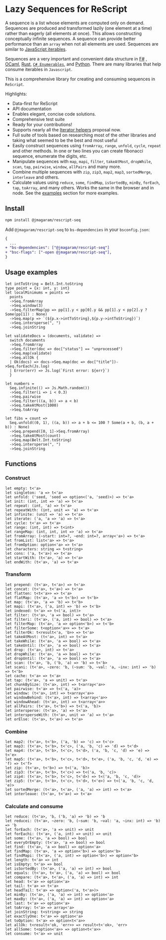 # Lazy Sequences for ReScript

A sequence is a list whose elements are computed only on demand. Sequences are produced and transformed lazily (one element at a time) rather than eagerly (all elements at once). This allows constructing conceptually infinite sequences. A sequence can provide better performance than an `array` when not all elements are used. Sequences are similar to [JavaScript iterables](https://developer.mozilla.org/en-US/docs/Web/JavaScript/Reference/Iteration_protocols).

Sequences are a very important and convenient data structure in [F#](https://fsharp.github.io/fsharp-core-docs/reference/fsharp-collections-seqmodule.html) , [OCaml](https://v2.ocaml.org/api/Seq.html), [Rust](https://doc.rust-lang.org/std/iter/trait.Iterator.html), [`C# Enumerables`](https://learn.microsoft.com/en-us/dotnet/api/system.linq.enumerable?view=net-8.0#methods), and [Python](https://docs.python.org/3/library/itertools.html). There are many libraries that help consume iterables in `Javascript`.

This is a comprehensive library for creating and consuming sequences in `ReScript`.

Highlights:

- Data-first for ReScript
- API documentation
- Enables elegant, concise code solutions.
- Comprehensive test suite
- Ready for your contributions!
- Supports nearly all the [Iterator helpers](https://github.com/tc39/proposal-iterator-helpers) proposal now.
- Full suite of tools based on researching most of the other libraries and taking what seemed to be the best and most useful
- Easily construct sequences using `fromArray`, `range`, `unfold`, `cycle`, `repeat` and other methods. In one or two lines you can create fibonacci sequence, enumerate the digits, etc.
- Manipulate sequences with `map`, `mapi`, `filter`, `takeAtMost`, `dropWhile`, `scan`, `tap`, `pairwise`, `window`, `allPairs` and many more.
- Combine multiple sequences with `zip`, `zip3`, `map2`, `map3`, `sortedMerge`, `interleave` and others.
- Calculate values using `reduce`, `some`, `findMap`, `isSortedBy`, `minBy`, `forEach`, `tap`, `toArray`, and many others.
  Works the same in the browser and in node. See the [examples](#examples) section for more examples.

## Install

```sh
npm install @jmagaram/rescript-seq
```

Add `@jmagaram/rescript-seq` to `bs-dependencies` in your `bsconfig.json`:

```diff
{
  ...
+ "bs-dependencies": ["@jmagaram/rescript-seq"]
+ "bsc-flags": ["-open @jmagaram/rescript-seq"],
}
```

## Usage examples

```rescript
let intToString = Belt.Int.toString
type point = {x: int, y: int}
let localMinimums = points =>
  points
  ->Seq.fromArray
  ->Seq.window(3)
  ->Seq.filterMap(pp => pp[1].y < pp[0].y && pp[1].y < pp[2].y ? Some(pp[1]) : None)
  ->Seq.map(p => `(${p.x->intToString},${p.y->intToString})`)
  ->Seq.intersperse(", ")
  ->Seq.joinString

let validateDocs = (documents, validate) =>
  switch documents
  ->Seq.fromArray
  ->Seq.filter(doc => doc["status"] == "unprocessed")
  ->Seq.map(validate)
  ->Seq.allOk {
  | Ok(docs) => docs->Seq.map(doc => doc["title"])->Seq.forEach(Js.log)
  | Error(err) => Js.log(`First error: ${err}`)
  }

let numbers =
  Seq.infinite(() => Js.Math.random())
  ->Seq.filter(i => i < 0.3)
  ->Seq.pairwise
  ->Seq.filter(((a, b)) => a < b)
  ->Seq.takeAtMost(1000)
  ->Seq.toArray

let fibs = count =>
  Seq.unfold((0, 1), ((a, b)) => a + b <= 100 ? Some(a + b, (b, a + b)) : None)
  ->Seq.prepend([0, 1]->Seq.fromArray)
  ->Seq.takeAtMost(count)
  ->Seq.map(Belt.Int.toString)
  ->Seq.intersperse(", ")
  ->Seq.joinString
```

## Functions

### Construct

```rescript
let empty: t<'a>
let singleton: 'a => t<'a>
let unfold: ('seed, 'seed => option<('a, 'seed)>) => t<'a>
let init: (int, int => 'a) => t<'a>
let repeat: (int, 'a) => t<'a>
let repeatWith: (int, unit => 'a) => t<'a>
let infinite: (unit => 'a) => t<'a>
let iterate: ('a, 'a => 'a) => t<'a>
let cycle: t<'a> => t<'a>
let range: (int, int) => t<int>
let rangeMap: (int, int, int => 'a) => t<'a>
let fromArray: (~start: int=?, ~end: int=?, array<'a>) => t<'a>
let fromList: list<'a> => t<'a>
let fromOption: option<'a> => t<'a>
let characters: string => t<string>
let cons: ('a, t<'a>) => t<'a>
let startWith: (t<'a>, 'a) => t<'a>
let endWith: (t<'a>, 'a) => t<'a>
```

### Transform

```rescript
let prepend: (t<'a>, t<'a>) => t<'a>
let concat: (t<'a>, t<'a>) => t<'a>
let flatten: t<t<'a>> => t<'a>
let flatMap: (t<'a>, 'a => t<'b>) => t<'b>
let map: (t<'a>, 'a => 'b) => t<'b>
let mapi: (t<'a>, ('a, int) => 'b) => t<'b>
let indexed: t<'a> => t<('a, int)>
let filter: (t<'a>, 'a => bool) => t<'a>
let filteri: (t<'a>, ('a, int) => bool) => t<'a>
let filterMap: (t<'a>, 'a => option<'b>) => t<'b>
let filterSome: t<option<'a>> => t<'a>
let filterOk: t<result<'a, 'b>> => t<'a>
let takeAtMost: (t<'a>, int) => t<'a>
let takeWhile: (t<'a>, 'a => bool) => t<'a>
let takeUntil: (t<'a>, 'a => bool) => t<'a>
let drop: (t<'a>, int) => t<'a>
let dropWhile: (t<'a>, 'a => bool) => t<'a>
let dropUntil: (t<'a>, 'a => bool) => t<'a>
let scan: (t<'a>, 'b, ('b, 'a) => 'b) => t<'b>
let scani: (t<'a>, ~zero: 'b, (~sum: 'b, ~val: 'a, ~inx: int) => 'b) => t<'b>
let cache: t<'a> => t<'a>
let tap: (t<'a>, 'a => unit) => t<'a>
let chunkBySize: (t<'a>, int) => t<array<'a>>
let pairwise: t<'a> => t<('a, 'a)>
let window: (t<'a>, int) => t<array<'a>>
let windowBehind: (t<'a>, int) => t<array<'a>>
let windowAhead: (t<'a>, int) => t<array<'a>>
let allPairs: (t<'a>, t<'b>) => t<('a, 'b)>
let intersperse: (t<'a>, 'a) => t<'a>
let intersperseWith: (t<'a>, unit => 'a) => t<'a>
let orElse: (t<'a>, t<'a>) => t<'a>
```

### Combine

```rescript
let map2: (t<'a>, t<'b>, ('a, 'b) => 'c) => t<'c>
let map3: (t<'a>, t<'b>, t<'c>, ('a, 'b, 'c) => 'd) => t<'d>
let map4: (t<'a>, t<'b>, t<'c>, t<'d>, ('a, 'b, 'c, 'd) => 'e) => t<'e>
let map5: (t<'a>, t<'b>, t<'c>, t<'d>, t<'e>, ('a, 'b, 'c, 'd, 'e) => 'f) => t<'f>
let zip: (t<'a>, t<'b>) => t<('a, 'b)>
let zip3: (t<'a>, t<'b>, t<'c>) => t<('a, 'b, 'c)>
let zip4: (t<'a>, t<'b>, t<'c>, t<'d>) => t<('a, 'b, 'c, 'd)>
let zip5: (t<'a>, t<'b>, t<'c>, t<'d>, t<'e>) => t<('a, 'b, 'c, 'd, 'e)>
let sortedMerge: (t<'a>, t<'a>, ('a, 'a) => int) => t<'a>
let interleave: (t<'a>, t<'a>) => t<'a>
```

### Calculate and consume

```rescript
let reduce: (t<'a>, 'b, ('b, 'a) => 'b) => 'b
let reducei: (t<'a>, ~zero: 'b, (~sum: 'b, ~val: 'a, ~inx: int) => 'b) => 'b
let forEach: (t<'a>, 'a => unit) => unit
let forEachi: (t<'a>, ('a, int) => unit) => unit
let some: (t<'a>, 'a => bool) => bool
let everyOrEmpty: (t<'a>, 'a => bool) => bool
let find: (t<'a>, 'a => bool) => option<'a>
let findMap: (t<'a>, 'a => option<'b>) => option<'b>
let findMapi: (t<'a>, ('a, int) => option<'b>) => option<'b>
let length: t<'a> => int
let isEmpty: t<'a> => bool
let isSortedBy: (t<'a>, ('a, 'a) => int) => bool
let equals: (t<'a>, t<'a>, ('a, 'a) => bool) => bool
let compare: (t<'a>, t<'a>, ('a, 'a) => int) => int
let head: t<'a> => option<'a>
let tail: t<'a> => t<'a>
let headTail: t<'a> => option<('a, t<'a>)>
let minBy: (t<'a>, ('a, 'a) => int) => option<'a>
let maxBy: (t<'a>, ('a, 'a) => int) => option<'a>
let last: t<'a> => option<'a>
let toArray: t<'a> => array<'a>
let joinString: t<string> => string
let exactlyOne: t<'a> => option<'a>
let toOption: t<'a> => option<t<'a>>
let allOk: t<result<'ok, 'err>> => result<t<'ok>, 'err>
let allSome: t<option<'a>> => option<t<'a>>
let consume: t<'a> => unit

```
